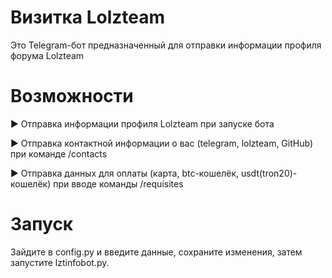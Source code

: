 # Визитка Lolzteam
Это Telegram-бот предназначенный для отправки информации профиля форума Lolzteam

# Возможности
► Отправка информации профиля Lolzteam при запуске бота

► Отправка контактной информации о вас (telegram, lolzteam, GitHub) при команде /contacts

► Отправка данных для оплаты (карта, btc-кошелёк, usdt(tron20)-кошелёк) при вводе команды /requisites

# Запуск
Зайдите в config.py и введите данные, сохраните изменения, затем запустите lztinfobot.py.
